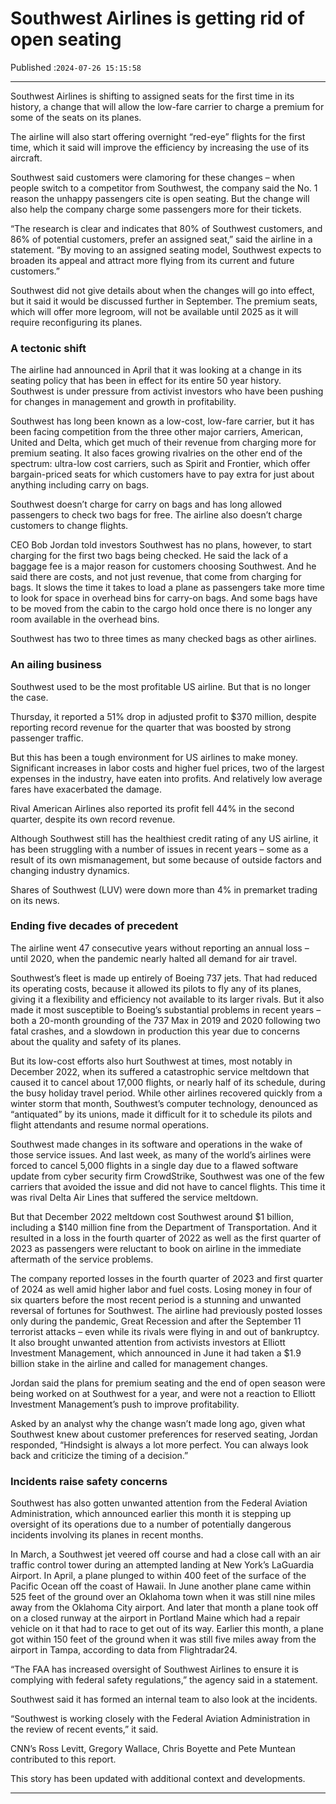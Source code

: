 # Southwest Airlines is getting rid of open seating

Published :`2024-07-26 15:15:58`

---

Southwest Airlines is shifting to assigned seats for the first time in its history, a change that will allow the low-fare carrier to charge a premium for some of the seats on its planes.

The airline will also start offering overnight “red-eye” flights for the first time, which it said will improve the efficiency by increasing the use of its aircraft.

Southwest said customers were clamoring for these changes – when people switch to a competitor from Southwest, the company said the No. 1 reason the unhappy passengers cite is open seating. But the change will also help the company charge some passengers more for their tickets.

“The research is clear and indicates that 80% of Southwest customers, and 86% of potential customers, prefer an assigned seat,” said the airline in a statement. “By moving to an assigned seating model, Southwest expects to broaden its appeal and attract more flying from its current and future customers.”

Southwest did not give details about when the changes will go into effect, but it said it would be discussed further in September.  The premium seats, which will offer more legroom, will not be available until 2025 as it will require reconfiguring its planes.

### A tectonic shift

The airline had announced in April that it was looking at a change in its seating policy that has been in effect for its entire 50 year history. Southwest is under pressure from activist investors who have been pushing for changes in management and growth in profitability.

Southwest has long been known as a low-cost, low-fare carrier, but it has been facing competition from the three other major carriers, American, United and Delta, which get much of their revenue from charging more for premium seating. It also faces growing rivalries on the other end of the spectrum: ultra-low cost carriers, such as Spirit and Frontier, which offer bargain-priced seats for which customers have to pay extra for just about anything including carry on bags.

Southwest doesn’t charge for carry on bags and has long allowed passengers to check two bags for free. The airline also doesn’t charge customers to change flights.

CEO Bob Jordan told investors Southwest has no plans, however, to start charging for the first two bags being checked. He said the lack of a baggage fee is a major reason for customers choosing Southwest. And he said there are costs, and not just revenue, that come from charging for bags. It slows the time it takes to load a plane as passengers take more time to look for space in overhead bins for carry-on bags. And some bags have to be moved from the cabin to the cargo hold once there is no longer any room available in the overhead bins.

Southwest has two to three times as many checked bags as other airlines.

### An ailing business

Southwest used to be the most profitable US airline. But that is no longer the case.

Thursday, it reported a 51% drop in adjusted profit to $370 million, despite reporting record revenue for the quarter that was boosted by strong passenger traffic.

But this has been a tough environment for US airlines to make money. Significant increases in labor costs and higher fuel prices, two of the largest expenses in the industry, have eaten into profits. And relatively low average fares have exacerbated the damage.

Rival American Airlines also reported its profit fell 44% in the second quarter, despite its own record revenue.

Although Southwest still has the healthiest credit rating of any US airline, it has been struggling with a number of issues in recent years – some as a result of its own mismanagement, but some because of outside factors and changing industry dynamics.

Shares of Southwest (LUV) were down more than 4% in premarket trading on its news.

### Ending five decades of precedent

The airline went 47 consecutive years without reporting an annual loss – until 2020, when the pandemic nearly halted all demand for air travel.

Southwest’s fleet is made up entirely of Boeing 737 jets. That had reduced its operating costs, because it allowed its pilots to fly any of its planes, giving it a flexibility and efficiency not available to its larger rivals. But it also made it most susceptible to Boeing’s substantial problems in recent years – both a 20-month grounding of the 737 Max in 2019 and 2020 following two fatal crashes, and a slowdown in production this year due to concerns about the quality and safety of its planes.

But its low-cost efforts also hurt Southwest at times, most notably in December 2022, when its suffered a catastrophic service meltdown that caused it to cancel about 17,000 flights, or nearly half of its schedule, during the busy holiday travel period. While other airlines recovered quickly from a winter storm that month, Southwest’s computer technology, denounced as “antiquated” by its unions, made it difficult for it to schedule its pilots and flight attendants and resume normal operations.

Southwest made changes in its software and operations in the wake of those service issues. And last week, as many of the world’s airlines were forced to cancel 5,000 flights in a single day due to a flawed software update from cyber security firm CrowdStrike, Southwest was one of the few carriers that avoided the issue and did not have to cancel flights. This time it was rival Delta Air Lines that suffered the service meltdown.

But that December 2022 meltdown cost Southwest around $1 billion, including a $140 million fine from the Department of Transportation. And it resulted in a loss in the fourth quarter of 2022 as well as the first quarter of 2023 as passengers were reluctant to book on airline in the immediate aftermath of the service problems.

The company reported losses in the fourth quarter of 2023 and first quarter of 2024 as well amid higher labor and fuel costs. Losing money in four of six quarters before the most recent period is a stunning and unwanted reversal of fortunes for Southwest. The airline had previously posted losses only during the pandemic, Great Recession and after the September 11 terrorist attacks – even while its rivals were flying in and out of bankruptcy. It also brought unwanted attention from activists investors at Elliott Investment Management, which announced in June it had taken a $1.9 billion stake in the airline and called for management changes.

Jordan said the plans for premium seating and the end of open season were being worked on at Southwest for a year, and were not a reaction to Elliott Investment Management’s push to improve profitability.

Asked by an analyst why the change wasn’t made long ago, given what Southwest knew about customer preferences for reserved seating, Jordan responded, “Hindsight is always a lot more perfect. You can always look back and criticize the timing of a decision.”

### Incidents raise safety concerns

Southwest has also gotten unwanted attention from the Federal Aviation Administration, which announced earlier this month it is stepping up oversight of its operations due to a number of potentially dangerous incidents involving its planes in recent months.

In March, a Southwest jet veered off course and had a close call with an air traffic control tower during an attempted landing at New York’s LaGuardia Airport. In April, a plane plunged to within 400 feet of the surface of the Pacific Ocean off the coast of Hawaii. In June another plane came within 525 feet of the ground over an Oklahoma town when it was still nine miles away from the Oklahoma City airport. And later that month a plane took off on a closed runway at the airport in Portland Maine which had a repair vehicle on it that had to race to get out of its way. Earlier this month, a plane got within 150 feet of the ground when it was still five miles away from the airport in Tampa, according to data from Flightradar24.

“The FAA has increased oversight of Southwest Airlines to ensure it is complying with federal safety regulations,” the agency said in a statement.

Southwest said it has formed an internal team to also look at the incidents.

“Southwest is working closely with the Federal Aviation Administration in the review of recent events,” it said.

CNN’s Ross Levitt, Gregory Wallace, Chris Boyette and Pete Muntean contributed to this report.

This story has been updated with additional context and developments.

---

